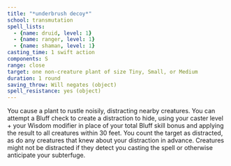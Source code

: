 ```yaml
---
title: "*underbrush decoy*"
school: transmutation
spell_lists:
  - {name: druid, level: 1}
  - {name: ranger, level: 1}
  - {name: shaman, level: 1}
casting_time: 1 swift action
components: S
range: close
target: one non-creature plant of size Tiny, Small, or Medium
duration: 1 round
saving_throw: Will negates (object)
spell_resistance: yes (object)
---
```


You cause a plant to rustle noisily, distracting nearby creatures. You can attempt a Bluff check to create a distraction to hide, using your caster level + your Wisdom modifier in place of your total Bluff skill bonus and applying the result to all creatures within 30 feet. You count the target as distracted, as do any creatures that knew about your distraction in advance. Creatures might not be distracted if they detect you casting the spell or otherwise anticipate your subterfuge.

